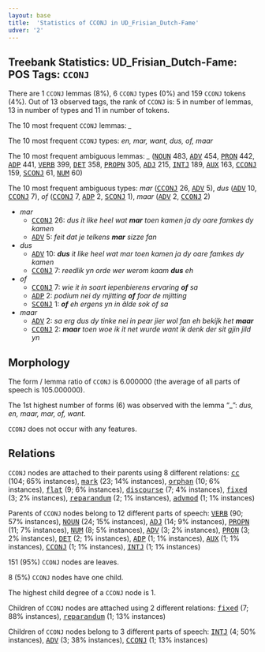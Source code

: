 ```yaml
---
layout: base
title:  'Statistics of CCONJ in UD_Frisian_Dutch-Fame'
udver: '2'
---
```


## Treebank Statistics: UD_Frisian_Dutch-Fame: POS Tags: `CCONJ`

There are 1 `CCONJ` lemmas (8%), 6 `CCONJ` types (0%) and 159 `CCONJ` tokens (4%).
Out of 13 observed tags, the rank of `CCONJ` is: 5 in number of lemmas, 13 in number of types and 11 in number of tokens.

The 10 most frequent `CCONJ` lemmas: <em>_</em>

The 10 most frequent `CCONJ` types:  <em>en, mar, want, dus, of, maar</em>

The 10 most frequent ambiguous lemmas: <em>_</em> (<tt><a href="qfn_fame-pos-NOUN.html">NOUN</a></tt> 483, <tt><a href="qfn_fame-pos-ADV.html">ADV</a></tt> 454, <tt><a href="qfn_fame-pos-PRON.html">PRON</a></tt> 442, <tt><a href="qfn_fame-pos-ADP.html">ADP</a></tt> 441, <tt><a href="qfn_fame-pos-VERB.html">VERB</a></tt> 399, <tt><a href="qfn_fame-pos-DET.html">DET</a></tt> 358, <tt><a href="qfn_fame-pos-PROPN.html">PROPN</a></tt> 305, <tt><a href="qfn_fame-pos-ADJ.html">ADJ</a></tt> 215, <tt><a href="qfn_fame-pos-INTJ.html">INTJ</a></tt> 189, <tt><a href="qfn_fame-pos-AUX.html">AUX</a></tt> 163, <tt><a href="qfn_fame-pos-CCONJ.html">CCONJ</a></tt> 159, <tt><a href="qfn_fame-pos-SCONJ.html">SCONJ</a></tt> 61, <tt><a href="qfn_fame-pos-NUM.html">NUM</a></tt> 60)

The 10 most frequent ambiguous types:  <em>mar</em> (<tt><a href="qfn_fame-pos-CCONJ.html">CCONJ</a></tt> 26, <tt><a href="qfn_fame-pos-ADV.html">ADV</a></tt> 5), <em>dus</em> (<tt><a href="qfn_fame-pos-ADV.html">ADV</a></tt> 10, <tt><a href="qfn_fame-pos-CCONJ.html">CCONJ</a></tt> 7), <em>of</em> (<tt><a href="qfn_fame-pos-CCONJ.html">CCONJ</a></tt> 7, <tt><a href="qfn_fame-pos-ADP.html">ADP</a></tt> 2, <tt><a href="qfn_fame-pos-SCONJ.html">SCONJ</a></tt> 1), <em>maar</em> (<tt><a href="qfn_fame-pos-ADV.html">ADV</a></tt> 2, <tt><a href="qfn_fame-pos-CCONJ.html">CCONJ</a></tt> 2)


* <em>mar</em>
  * <tt><a href="qfn_fame-pos-CCONJ.html">CCONJ</a></tt> 26: <em>dus it like heel wat <b>mar</b> toen kamen ja dy oare famkes dy kamen</em>
  * <tt><a href="qfn_fame-pos-ADV.html">ADV</a></tt> 5: <em>feit dat je telkens <b>mar</b> sizze fan</em>
* <em>dus</em>
  * <tt><a href="qfn_fame-pos-ADV.html">ADV</a></tt> 10: <em><b>dus</b> it like heel wat mar toen kamen ja dy oare famkes dy kamen</em>
  * <tt><a href="qfn_fame-pos-CCONJ.html">CCONJ</a></tt> 7: <em>reedlik yn orde wer werom kaam <b>dus</b> eh</em>
* <em>of</em>
  * <tt><a href="qfn_fame-pos-CCONJ.html">CCONJ</a></tt> 7: <em>wie it in soart iepenbierens ervaring <b>of</b> sa</em>
  * <tt><a href="qfn_fame-pos-ADP.html">ADP</a></tt> 2: <em>podium nei dy mjitting <b>of</b> foar de mjitting</em>
  * <tt><a href="qfn_fame-pos-SCONJ.html">SCONJ</a></tt> 1: <em><b>of</b> eh ergens yn in âlde sok of sa</em>
* <em>maar</em>
  * <tt><a href="qfn_fame-pos-ADV.html">ADV</a></tt> 2: <em>sa erg dus dy tinke nei in pear jier wol fan eh bekijk het <b>maar</b></em>
  * <tt><a href="qfn_fame-pos-CCONJ.html">CCONJ</a></tt> 2: <em><b>maar</b> toen woe ik it net wurde want ik denk der sit gjin jild yn</em>

## Morphology

The form / lemma ratio of `CCONJ` is 6.000000 (the average of all parts of speech is 105.000000).

The 1st highest number of forms (6) was observed with the lemma “_”: <em>dus, en, maar, mar, of, want</em>.

`CCONJ` does not occur with any features.


## Relations

`CCONJ` nodes are attached to their parents using 8 different relations: <tt><a href="qfn_fame-dep-cc.html">cc</a></tt> (104; 65% instances), <tt><a href="qfn_fame-dep-mark.html">mark</a></tt> (23; 14% instances), <tt><a href="qfn_fame-dep-orphan.html">orphan</a></tt> (10; 6% instances), <tt><a href="qfn_fame-dep-flat.html">flat</a></tt> (9; 6% instances), <tt><a href="qfn_fame-dep-discourse.html">discourse</a></tt> (7; 4% instances), <tt><a href="qfn_fame-dep-fixed.html">fixed</a></tt> (3; 2% instances), <tt><a href="qfn_fame-dep-reparandum.html">reparandum</a></tt> (2; 1% instances), <tt><a href="qfn_fame-dep-advmod.html">advmod</a></tt> (1; 1% instances)

Parents of `CCONJ` nodes belong to 12 different parts of speech: <tt><a href="qfn_fame-pos-VERB.html">VERB</a></tt> (90; 57% instances), <tt><a href="qfn_fame-pos-NOUN.html">NOUN</a></tt> (24; 15% instances), <tt><a href="qfn_fame-pos-ADJ.html">ADJ</a></tt> (14; 9% instances), <tt><a href="qfn_fame-pos-PROPN.html">PROPN</a></tt> (11; 7% instances), <tt><a href="qfn_fame-pos-NUM.html">NUM</a></tt> (8; 5% instances), <tt><a href="qfn_fame-pos-ADV.html">ADV</a></tt> (3; 2% instances), <tt><a href="qfn_fame-pos-PRON.html">PRON</a></tt> (3; 2% instances), <tt><a href="qfn_fame-pos-DET.html">DET</a></tt> (2; 1% instances), <tt><a href="qfn_fame-pos-ADP.html">ADP</a></tt> (1; 1% instances), <tt><a href="qfn_fame-pos-AUX.html">AUX</a></tt> (1; 1% instances), <tt><a href="qfn_fame-pos-CCONJ.html">CCONJ</a></tt> (1; 1% instances), <tt><a href="qfn_fame-pos-INTJ.html">INTJ</a></tt> (1; 1% instances)

151 (95%) `CCONJ` nodes are leaves.

8 (5%) `CCONJ` nodes have one child.

The highest child degree of a `CCONJ` node is 1.

Children of `CCONJ` nodes are attached using 2 different relations: <tt><a href="qfn_fame-dep-fixed.html">fixed</a></tt> (7; 88% instances), <tt><a href="qfn_fame-dep-reparandum.html">reparandum</a></tt> (1; 13% instances)

Children of `CCONJ` nodes belong to 3 different parts of speech: <tt><a href="qfn_fame-pos-INTJ.html">INTJ</a></tt> (4; 50% instances), <tt><a href="qfn_fame-pos-ADV.html">ADV</a></tt> (3; 38% instances), <tt><a href="qfn_fame-pos-CCONJ.html">CCONJ</a></tt> (1; 13% instances)

